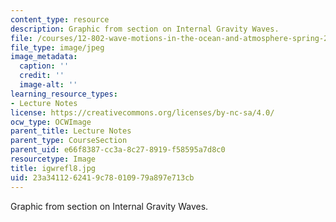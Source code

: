 ```yaml
---
content_type: resource
description: Graphic from section on Internal Gravity Waves.
file: /courses/12-802-wave-motions-in-the-ocean-and-atmosphere-spring-2004/23a3411262419c78010979a897e713cb_igwrefl8.jpg
file_type: image/jpeg
image_metadata:
  caption: ''
  credit: ''
  image-alt: ''
learning_resource_types:
- Lecture Notes
license: https://creativecommons.org/licenses/by-nc-sa/4.0/
ocw_type: OCWImage
parent_title: Lecture Notes
parent_type: CourseSection
parent_uid: e66f8387-cc3a-8c27-8919-f58595a7d8c0
resourcetype: Image
title: igwrefl8.jpg
uid: 23a34112-6241-9c78-0109-79a897e713cb
---
```

Graphic from section on Internal Gravity Waves.